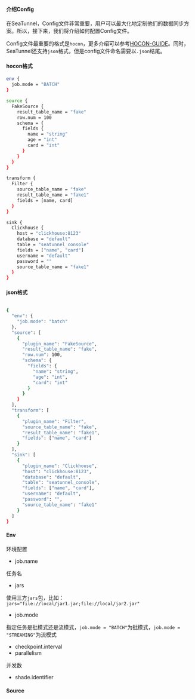 #### 介绍Config
在SeaTunnel，Config文件非常重要，用户可以最大化地定制他们的数据同步方案。所以，接下来，我们将介绍如何配置Config文件。

Config文件最重要的格式是`hocon`，更多介绍可以参考[HOCON-GUIDE](https://github.com/lightbend/config/blob/main/HOCON.md)。同时，SeaTunnel还支持`json`格式，但是config文件命名需要以`.json`结尾。

#### hocon格式
```sh
env {
  job.mode = "BATCH"
}

source {
  FakeSource {
    result_table_name = "fake"
    row.num = 100
    schema = {
      fields {
        name = "string"
        age = "int"
        card = "int"
      }
    }
  }
}

transform {
  Filter {
    source_table_name = "fake"
    result_table_name = "fake1"
    fields = [name, card]
  }
}

sink {
  Clickhouse {
    host = "clickhouse:8123"
    database = "default"
    table = "seatunnel_console"
    fields = ["name", "card"]
    username = "default"
    password = ""
    source_table_name = "fake1"
  }
}
```
#### json格式
```sh

{
  "env": {
    "job.mode": "batch"
  },
  "source": [
    {
      "plugin_name": "FakeSource",
      "result_table_name": "fake",
      "row.num": 100,
      "schema": {
        "fields": {
          "name": "string",
          "age": "int",
          "card": "int"
        }
      }
    }
  ],
  "transform": [
    {
      "plugin_name": "Filter",
      "source_table_name": "fake",
      "result_table_name": "fake1",
      "fields": ["name", "card"]
    }
  ],
  "sink": [
    {
      "plugin_name": "Clickhouse",
      "host": "clickhouse:8123",
      "database": "default",
      "table": "seatunnel_console",
      "fields": ["name", "card"],
      "username": "default",
      "password": "",
      "source_table_name": "fake1"
    }
  ]
}
```
#### Env
环境配置
- job.name

任务名
- jars

使用三方`jars`包，比如：`jars="file://local/jar1.jar;file://local/jar2.jar"`
- job.mode

指定任务是批模式还是流模式，`job.mode = "BATCH"`为批模式，`job.mode = "STREAMING"`为流模式
- checkpoint.interval
- parallelism

并发数
- shade.identifier

#### Source